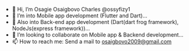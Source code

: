 - 👋 Hi, I’m Osagie Osaigbovo Charles @ossyfizy1
- 👀 I’m into Mobile app development (Flutter and Dart)...
- 👀 Also into Back-end app development (Dart(dart frog framework), NodeJs(express framework))...
- 💞️ I’m looking to collaborate on Mobile app & Backend development...
- 📫 How to reach me: Send a mail to osaigbovo2009@gmail.com

<!---
ossyfizy1/ossyfizy1 is a ✨ special ✨ repository because its `README.md` (this file) appears on your GitHub profile.
You can click the Preview link to take a look at your changes.
--->
